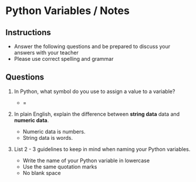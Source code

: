 # Python Variables / Notes

## Instructions

- Answer the following questions and be prepared to discuss your answers with your teacher
- Please use correct spelling and grammar

## Questions

1. In Python, what symbol do you use to assign a value to a variable?
    - =

2. In plain English, explain the difference between **string data** data and **numeric data**.
    - Numeric data is numbers.
    - String data is words.


3. List 2 - 3 guidelines to keep in mind when naming your Python variables.
    -  Write the name of your Python variable in lowercase
    -  Use the same quotation marks
    -  No blank space
